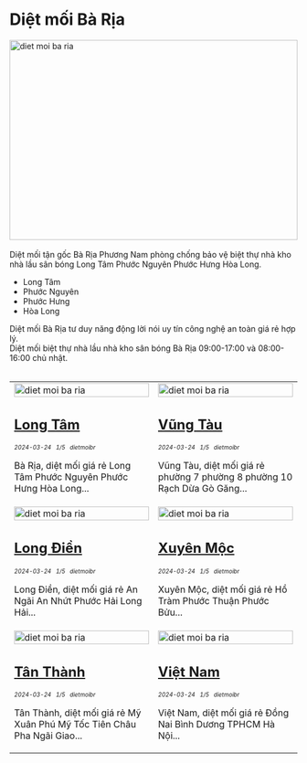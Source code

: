 <div class="FAQPage Table">
	<div class="Question cssSelector" id="#diệt-mối-giá-rẻ-br">
		<h1 class="name">Diệt mối Bà Rịa</h1>
		<div class="Answer">
			<p class="text">
				<img src="https://wiki.thuongmai.blog/images/news/ba-ria.jpg" width="100%" height="350px" alt="diet moi ba ria"/><br><br>
				Diệt mối tận gốc Bà Rịa Phương Nam phòng chống bảo vệ biệt thự nhà kho nhà lầu sân bóng Long Tâm Phước Nguyên Phước Hưng Hòa Long.
				<ul>
					<li>Long Tâm</li>
					<li>Phước Nguyên</li>
					<li>Phước Hưng</li>
					<li>Hòa Long</li>
				</ul>
				Diệt mối Bà Rịa tư duy năng động lời nói uy tín công nghệ an toàn giá rẻ hợp lý.<br>
				Diệt mối biệt thự nhà lầu nhà kho sân bóng Bà Rịa 09:00-17:00 và 08:00-16:00 chủ nhật.<br><br>
				<table style="width: 100%;">
					<tr>
						<td style="width: 50%;">
							<img class="image" src="https://wiki.thuongmai.blog/images/dietmoi/baria/biet-thu-anh-tinh-long-tam.jpg" width="100%;" alt="diet moi ba ria"/>
							<h2><a href="dietmoi/baria/diet-moi-tan-goc-ba-ria-biet-thu-long-tam.html" title="diệt mối bà rịa" target="_blank">Long Tâm</a></h2>
							<div style="font-size: 10px;"><i>2024-03-24</i> &nbsp; <i>1/5</i> &nbsp; <i>dietmoibr</i></div>
							<p>Bà Rịa, diệt mối giá rẻ Long Tâm Phước Nguyên Phước Hưng Hòa Long...</p>
						</td>
						<td style="width: 50%;">
							<a href="https://www.youtube.com/watch?feature=player_embedded&v=oYC5GcwmA-A" title="diệt mối bà rịa" target="_blank">
								<img class="image" src="https://wiki.thuongmai.blog/images/news/vung-tau.jpg" width="100%;" alt="diet moi ba ria"/>
							</a>
							<h2><a href="dietmoi/vungtau/diet-moi-tan-goc-vung-tau.html" title="diệt mối bà rịa" target="_blank">Vũng Tàu</a></h2>
							<div style="font-size: 10px;"><i>2024-03-24</i> &nbsp; <i>1/5</i> &nbsp; <i>dietmoibr</i></div>
							<p>Vũng Tàu, diệt mối giá rẻ phường 7 phường 8 phường 10 Rạch Dừa Gò Găng...</p>
						</td>
					</tr>
					<tr>
						<td style="width: 50%;">
							<a href="https://www.youtube.com/watch?feature=player_embedded&v=NdnM76vA60c" title="diệt mối bà rịa" target="_blank">
								<img class="image" src="https://wiki.thuongmai.blog/images/news/long-dien.jpg" width="100%;" alt="diet moi ba ria"/>
							</a>
							<h2><a href="dietmoi/longdien/diet-moi-tan-goc-long-dien.html" title="diệt mối bà rịa" target="_blank">Long Điền</a></h2>
							<div style="font-size: 10px;"><i>2024-03-24</i> &nbsp; <i>1/5</i> &nbsp; <i>dietmoibr</i></div>
							<p>Long Điền, diệt mối giá rẻ An Ngãi An Nhứt Phước Hải Long Hải...</p>
						</td>
						<td style="width: 50%;">
							<a href="https://www.youtube.com/watch?feature=player_embedded&v=HcvvQ1VttEk" title="diệt mối bà rịa" target="_blank">
								<img class="image" src="https://wiki.thuongmai.blog/images/news/xuyen-moc.jpg" width="100%;" alt="diet moi ba ria"/>
							</a>
							<h2><a href="dietmoi/xuyenmoc/diet-moi-tan-goc-xuyen-moc.html" title="diệt mối bà rịa" target="_blank">Xuyên Mộc</a></h2>
							<div style="font-size: 10px;"><i>2024-03-24</i> &nbsp; <i>1/5</i> &nbsp; <i>dietmoibr</i></div>
							<p>Xuyên Mộc, diệt mối giá rẻ Hồ Tràm Phước Thuận Phước Bửu...</p>
						</td>
					</tr>
					<tr>
						<td style="width: 50%;">
							<a href="https://www.youtube.com/watch?feature=player_embedded&v=MUwK7OgAGaI" title="diệt mối bà rịa" target="_blank">
								<img class="image" src="https://wiki.thuongmai.blog/images/news/tan-thanh.jpg" width="100%;" alt="diet moi ba ria"/>
							</a>
							<h2><a href="dietmoi/tanthanh/diet-moi-tan-goc-tan-thanh.html" title="diệt mối bà rịa" target="_blank">Tân Thành</a></h2>
							<div style="font-size: 10px;"><i>2024-03-24</i> &nbsp; <i>1/5</i> &nbsp; <i>dietmoibr</i></div>
							<p>Tân Thành, diệt mối giá rẻ Mỹ Xuân Phú Mỹ Tốc Tiên Châu Pha Ngãi Giao...</p>
						</td>
						<td style="width: 50%;">
							<a href="https://www.youtube.com/watch?feature=player_embedded&v=5QEjyIOQnLY" title="diệt mối bà rịa" target="_blank">
								<img class="image" src="https://wiki.thuongmai.blog/images/news/viet-nam.jpg" width="100%;" alt="diet moi ba ria"/>
							</a>
							<h2><a href="dietmoi/vietnam/diet-moi-tan-goc-viet-nam.html" title="diệt mối bà rịa" target="_blank">Việt Nam</a></h2>
							<div style="font-size: 10px;"><i>2024-03-24</i> &nbsp; <i>1/5</i> &nbsp; <i>dietmoibr</i></div>
							<p>Việt Nam, diệt mối giá rẻ Đồng Nai Bình Dương TPHCM Hà Nội...</p>
						</td>
					</tr>
				</table>
			</p>
		</div>
	</div>
</div>
